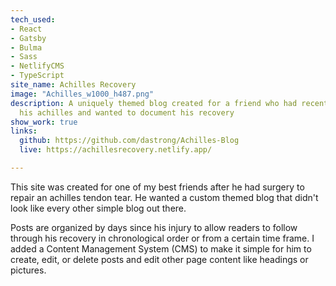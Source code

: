 ```yaml
---
tech_used:
- React
- Gatsby
- Bulma
- Sass
- NetlifyCMS
- TypeScript
site_name: Achilles Recovery
image: "Achilles_w1000_h487.png"
description: A uniquely themed blog created for a friend who had recently ruptured
  his achilles and wanted to document his recovery
show_work: true
links:
  github: https://github.com/dastrong/Achilles-Blog
  live: https://achillesrecovery.netlify.app/

---
```

This site was created for one of my best friends after he had surgery to repair an achilles tendon tear. He wanted a custom themed blog that didn't look like every other simple blog out there.

Posts are organized by days since his injury to allow readers to follow through his recovery in chronological order or from a certain time frame. I added a Content Management System (CMS) to make it simple for him to create, edit, or delete posts and edit other page content like headings or pictures. 